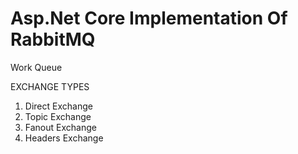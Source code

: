 # Asp.Net Core Implementation Of RabbitMQ 
Work
Queue

EXCHANGE TYPES
1. Direct Exchange
2. Topic Exchange
3. Fanout Exchange
4. Headers Exchange
